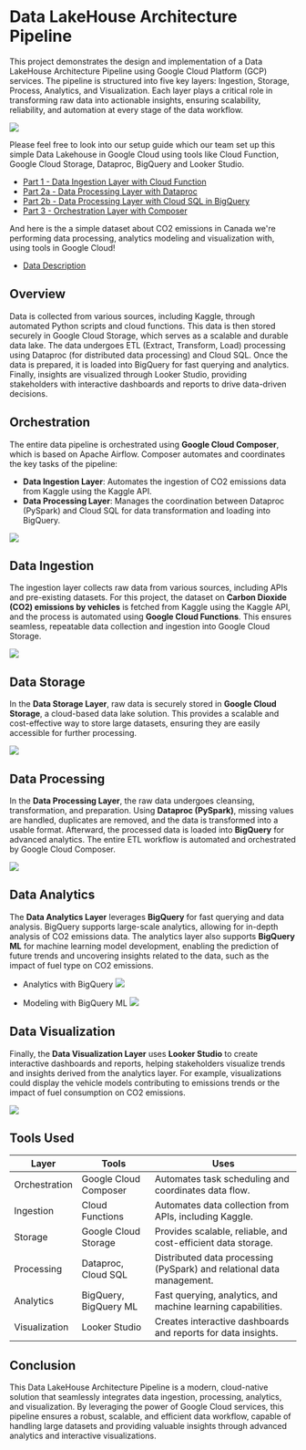 # Data LakeHouse Architecture Pipeline

This project demonstrates the design and implementation of a Data LakeHouse Architecture Pipeline using Google Cloud Platform (GCP) services. The pipeline is structured into five key layers: Ingestion, Storage, Process, Analytics, and Visualization. Each layer plays a critical role in transforming raw data into actionable insights, ensuring scalability, reliability, and automation at every stage of the data workflow.

![](/images/data-pipeline-architecture.png)


Please feel free to look into our setup guide which our team set up this simple Data Lakehouse in Google Cloud using tools like Cloud Function, Google Cloud Storage, Dataproc, BigQuery and Looker Studio.
- [Part 1 - Data Ingestion Layer with Cloud Function](/setup_docs/Part%201%20-%20Data%20Ingestion%20Layer.md)
- [Part 2a - Data Processing Layer with Dataproc](/setup_docs/Part%202a%20-%20Data%20Processing%20Layer.md)
- [Part 2b - Data Processing Layer with Cloud SQL in BigQuery](/setup_docs/Part%202b%20-%20Data%20Processing%20Layer.md)
- [Part 3 - Orchestration Layer with Composer](/setup_docs/Part%203%20-%20Orchestration%20Layer.md)

And here is the a simple dataset about CO2 emissions in Canada we're performing data processing, analytics modeling and visualization with, using tools in Google Cloud!
- [Data Description](/dataset/)

## Overview

Data is collected from various sources, including Kaggle, through automated Python scripts and cloud functions. This data is then stored securely in Google Cloud Storage, which serves as a scalable and durable data lake. The data undergoes ETL (Extract, Transform, Load) processing using Dataproc (for distributed data processing) and Cloud SQL. Once the data is prepared, it is loaded into BigQuery for fast querying and analytics. Finally, insights are visualized through Looker Studio, providing stakeholders with interactive dashboards and reports to drive data-driven decisions.

## Orchestration

The entire data pipeline is orchestrated using **Google Cloud Composer**, which is based on Apache Airflow. Composer automates and coordinates the key tasks of the pipeline:
- **Data Ingestion Layer**: Automates the ingestion of CO2 emissions data from Kaggle using the Kaggle API.
- **Data Processing Layer**: Manages the coordination between Dataproc (PySpark) and Cloud SQL for data transformation and loading into BigQuery.

![](/images/airflow-task-orchestration.png)

## Data Ingestion

The ingestion layer collects raw data from various sources, including APIs and pre-existing datasets. For this project, the dataset on **Carbon Dioxide (CO2) emissions by vehicles** is fetched from Kaggle using the Kaggle API, and the process is automated using **Google Cloud Functions**. This ensures seamless, repeatable data collection and ingestion into Google Cloud Storage.

![](/images/cloud-function-for-data-ingest.png)

## Data Storage

In the **Data Storage Layer**, raw data is securely stored in **Google Cloud Storage**, a cloud-based data lake solution. This provides a scalable and cost-effective way to store large datasets, ensuring they are easily accessible for further processing.

![](/images/dataset-in-gcs.png)

## Data Processing

In the **Data Processing Layer**, the raw data undergoes cleansing, transformation, and preparation. Using **Dataproc (PySpark)**, missing values are handled, duplicates are removed, and the data is transformed into a usable format. Afterward, the processed data is loaded into **BigQuery** for advanced analytics. The entire ETL workflow is automated and orchestrated by Google Cloud Composer.

![](/images/dataproc-job-info.png)

## Data Analytics

The **Data Analytics Layer** leverages **BigQuery** for fast querying and data analysis. BigQuery supports large-scale analytics, allowing for in-depth analysis of CO2 emissions data. The analytics layer also supports **BigQuery ML** for machine learning model development, enabling the prediction of future trends and uncovering insights related to the data, such as the impact of fuel type on CO2 emissions.


- Analytics with BigQuery
    ![](/images/bigquery-schema-preview.png)

- Modeling with BigQuery ML
    ![](/images/bigquery-ml-training.png)

## Data Visualization

Finally, the **Data Visualization Layer** uses **Looker Studio** to create interactive dashboards and reports, helping stakeholders visualize trends and insights derived from the analytics layer. For example, visualizations could display the vehicle models contributing to emissions trends or the impact of fuel consumption on CO2 emissions.

![](/images/visualization-with-looker-studio.png)


## Tools Used

| **Layer**         | **Tools**                 | **Uses**                                               |
|-------------------|---------------------------|-----------------------------------------------------------------|
| Orchestration     | Google Cloud Composer     | Automates task scheduling and coordinates data flow.            |
| Ingestion         | Cloud Functions           | Automates data collection from APIs, including Kaggle.           |
| Storage           | Google Cloud Storage      | Provides scalable, reliable, and cost-efficient data storage.   |
| Processing        | Dataproc, Cloud SQL       | Distributed data processing (PySpark) and relational data management. |
| Analytics         | BigQuery, BigQuery ML     | Fast querying, analytics, and machine learning capabilities.    |
| Visualization     | Looker Studio             | Creates interactive dashboards and reports for data insights.   |

## Conclusion

This Data LakeHouse Architecture Pipeline is a modern, cloud-native solution that seamlessly integrates data ingestion, processing, analytics, and visualization. By leveraging the power of Google Cloud services, this pipeline ensures a robust, scalable, and efficient data workflow, capable of handling large datasets and providing valuable insights through advanced analytics and interactive visualizations.
